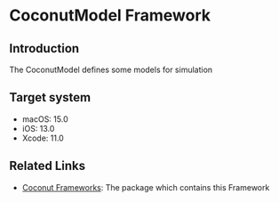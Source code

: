 # CoconutModel Framework
## Introduction
The CoconutModel defines some models for simulation

## Target system
* macOS: 15.0
* iOS:   13.0
* Xcode: 11.0

## Related Links
* [Coconut Frameworks](https://github.com/steelwheels/Coconut/blob/master/README.md): The package which contains this Framework

